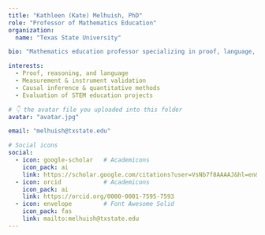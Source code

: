 ```yaml
---
title: "Kathleen (Kate) Melhuish, PhD"
role: "Professor of Mathematics Education"
organization:
  name: "Texas State University"

bio: "Mathematics education professor specializing in proof, language, and instructional practice; external evaluator with expertise in measurement, instrument validation, and advanced quantitative methods."

interests:
  - Proof, reasoning, and language
  - Measurement & instrument validation
  - Causal inference & quantitative methods
  - Evaluation of STEM education projects

# 👇 the avatar file you uploaded into this folder
avatar: "avatar.jpg"

email: "melhuish@txstate.edu"

# Social icons
social:
  - icon: google-scholar   # Academicons
    icon_pack: ai
    link: https://scholar.google.com/citations?user=VsNb7f8AAAAJ&hl=en&inst=6114818187226770759
  - icon: orcid            # Academicons
    icon_pack: ai
    link: https://orcid.org/0000-0001-7595-7593
  - icon: envelope         # Font Awesome Solid
    icon_pack: fas
    link: mailto:melhuish@txstate.edu
---
```

